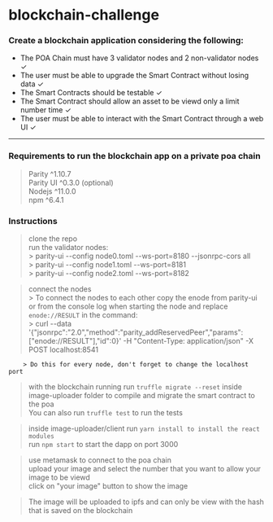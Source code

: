 # blockchain-challenge

### Create a blockchain application considering the following:

<ul>
    <li>The POA Chain must have 3 validator nodes and 2 non-validator nodes ✓ </li> 
    <li> The user must be able to upgrade the Smart Contract 
    without losing data ✓ </li>
    <li> The Smart Contracts should be testable ✓ </li>
    <li> The Smart Contract should allow an asset to be viewd only a limit number time ✓ </li> 
    <li> The user must be able to interact with the Smart Contract through 
    a web UI ✓ </li>
</ul>

<hr>

### Requirements to run the blockchain app on a private poa chain

> Parity    ^1.10.7 <br>
> Parity UI ^0.3.0 (optional) <br>
> Nodejs    ^11.0.0 <br>
> npm       ^6.4.1 <br>

### Instructions

> clone the repo <br>
> run the validator nodes: <br>
    > parity-ui --config node0.toml --ws-port=8180 --jsonrpc-cors all <br>
    > parity-ui --config node1.toml --ws-port=8181 <br>
    > parity-ui --config node2.toml --ws-port=8182 <br>

> connect the nodes <br>
    > To connect the nodes to each other copy the enode from parity-ui or from the console log when starting the node and replace `enode://RESULT` in the command: <br>
        > curl --data '{"jsonrpc":"2.0","method":"parity_addReservedPeer","params":["enode://RESULT"],"id":0}' -H "Content-Type: application/json" -X POST localhost:8541 <br>

        > Do this for every node, don't forget to change the localhost port 

> with the blockchain running run `truffle migrate --reset` inside image-uploader folder to compile and migrate the smart contract to the poa <br>
> You can also run `truffle test` to run the tests <br>

> inside image-uploader/client run `yarn install to install the react modules` <br>
> run `npm start` to start the dapp on port 3000 <br>

> use metamask to connect to the poa chain <br>
> upload your image and select the number that you want to allow your image to be viewd <br>
> click on "your image" button to show the image <br>

> The image will be uploaded to ipfs and can only be view with the hash that is saved on the blockchain <br>
